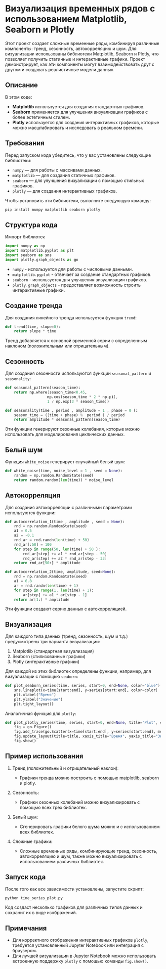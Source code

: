 # Визуализация временных рядов с использованием Matplotlib, Seaborn и Plotly

Этот проект создает сложные временные ряды, комбинируя различные компоненты: тренд, сезонность, автокорреляцию и шум. Для визуализации использованы библиотеки Matplotlib, Seaborn и Plotly, что позволяет получить статичные и интерактивные графики. Проект демонстрирует, как эти компоненты могут взаимодействовать друг с другом и создавать реалистичные модели данных.

## Описание

В этом коде:
- **Matplotlib** используется для создания стандартных графиков.
- **Seaborn** применяется для улучшения визуализации графиков с более эстетичным стилем.
- **Plotly** используется для создания интерактивных графиков, которые можно масштабировать и исследовать в реальном времени.

## Требования

Перед запуском кода убедитесь, что у вас установлены следующие библиотеки:

- `numpy` — для работы с массивами данных.
- `matplotlib` — для создания статичных графиков.
- `seaborn` — для улучшения визуализации с помощью стильных графиков.
- `plotly` — для создания интерактивных графиков.

Чтобы установить эти библиотеки, выполните следующую команду:

```bash
pip install numpy matplotlib seaborn plotly
```

## Структура кода

Импорт библиотек

```python
import numpy as np
import matplotlib.pyplot as plt
import seaborn as sns
import plotly.graph_objects as go
```

- `numpy` - используется для работы с числовыми данными.
- `matplotlib.pyplot` - отвечает за создание стандартных графиков.
- `seaborn` - используется для улучшения визуализации графиков.
- `plotly.graph_objects` - предоставляет возможность строить интерактивные графики.

## Создание тренда

Для создания линейного тренда используется функция `trend`:

```python
def trend(time, slope=0):
    return slope * time
```
Тренд добавляется к основной временной серии с определенным наклоном (положительным или отрицательным).

## Сезонность

Для создания сезонности используются функции `seasonal_pattern` и `seasonality`:

```python
def seasonal_pattern(season_time):
    return np.where(season_time<0.45,
                   np.cos(season_time * 2 * np.pi),
                   1 / np.exp(3 * season_time))

def seasonality(time , period , amplitude = 1 , phase = 0 ):
    season_time = ((time + phase) %  period ) / period
    return amplitude * seasonal_pattern(season_time)

```
Эти функции генерируют сезонные колебания, которые можно использовать для моделирования циклических данных.

## Белый шум

Функция `white_noise` генерирует случайный белый шум:

```python
def white_noise(time, noise_level = 1 , seed = None):
    random = np.random.RandomState(seed)
    return random.random(len(time)) * noise_level
```

## Автокорреляция

Для создания автокорреляции с различными параметрами используются функции:

```python
def autocorrelation_1(time , amplitude , seed = None):
    rnd = np.random.RandomState(seed)
    a1 = 0.5
    a2 = -0.1
    rnd_ar = rnd.randn(len(time) + 50)
    rnd_ar[:50] = 100
    for step in range(50, len(time) + 50 ):
        rnd_ar[step] += a1 * rnd_ar[step - 50]
        rnd_ar[step] += a2 * rnd_ar[step - 33]
    return rnd_ar[50:] * amplitude

def autocorrelation_2(time, amplitude, seed=None):
    rnd = np.random.RandomState(seed)
    a1 = 0.8
    ar = rnd.randn(len(time) + 1)
    for step in range(1, len(time) + 1):
        ar[step] += a1 * ar[step - 1]
    return ar[1:] * amplitude
```
Эти функции создают серию данных с автокорреляцией.

## Визуализация

Для каждого типа данных (тренд, сезонность, шум и т.д.) предусмотрены три варианта визуализации:

1. Matplotlib (стандартная визуализация)
2. Seaborn (стилизованные графики)
3. Plotly (интерактивные графики)

Для каждой из этих библиотек определены функции, например, для визуализации с помощью `seaborn`:

```python
def plot_seaborn_series(time, series, start=0, end=None, color="blue"):
    sns.lineplot(x=time[start:end], y=series[start:end], color=color)
    plt.xlabel("Время")
    plt.ylabel("Значение")
    plt.tight_layout()
```

Аналогичная функция для `plotly`:

```python
def plot_plotly_series(time, series, start=0, end=None, title="Plot", color="blue"):
    fig = go.Figure()
    fig.add_trace(go.Scatter(x=time[start:end], y=series[start:end], mode='lines', line=dict(color=color)))
    fig.update_layout(title=title, xaxis_title="Время", yaxis_title="Значение")
    fig.show()
```

## Пример использования

1. Тренд (положительный и отрицательный наклон):
    - Графики тренда можно построить с помощью matplotlib, seaborn и plotly.

2. Сезонность:
    - Графики сезонных колебаний можно визуализировать с помощью всех трех библиотек.

3. Белый шум:
    - Сгенерировать графики белого шума можно и с использованием всех библиотек.

4. Сложные графики: 
    - Сложные временные ряды, комбинирующие тренд, сезонность, автокорреляцию и шум, также можно визуализировать с использованием различных библиотек.

## Запуск кода

После того как все зависимости установлены, запустите скрипт:

```bash
python time_series_plot.py
```
Код создаст несколько графиков для различных типов данных и сохранит их в виде изображений.

## Примечания

- Для корректного отображения интерактивных графиков `plotly`, требуется установленный Jupyter Notebook или интеграция с браузером.
- Для лучшей визуализации в Jupyter Notebook можно использовать встроенную поддержку `plotly` с помощью команды `fig.show()`.
